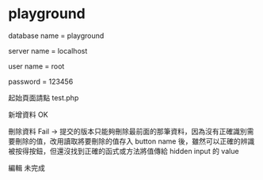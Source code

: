 # playground

database name = playground

server name = localhost

user name = root

password = 123456




起始頁面請點 test.php

新增資料 OK

刪除資料 Fail -> 提交的版本只能夠刪除最前面的那筆資料，因為沒有正確識別需要刪除的值，改用讀取將要刪除的值存入 button name 後，雖然可以正確的辨識被按得按鈕，但還沒找到正確的函式或方法將值傳給 hidden input 的 value

編輯 未完成

